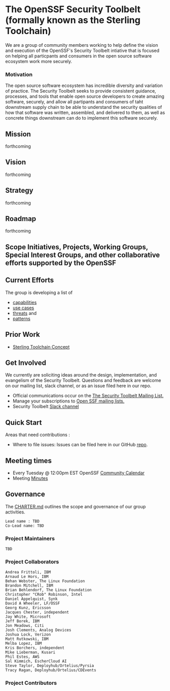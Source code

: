 # The OpenSSF Security Toolbelt (formally known as the Sterling Toolchain)


We are a group of community members working to help define the vision and execution of the OpenSSF's Security Toolbelt intiative that is focused on helping all particpants and consumers in the open source software ecosystem work more securely.

### Motivation

The open source software ecosystem has incredible diversity and variation of practice.  The Security Toolbelt seeks to provide consistent guidance, processes, and tools that enable open source developers to create amazing software, securely, and allow all partipants and consumers of taht downstream supply chain to be able to understand the security qualities of how that software was written, assembled, and delivered to them, as well as concrete things downstream can do to implement this software securely.

## Mission

forthcoming

## Vision

forthcoming

## Strategy

forthcoming

## Roadmap

forthcoming

 

## Scope Initiatives, Projects, Working Groups, Special Interest Groups, and other collaborative efforts supported by the OpenSSF

<TBD>
  
## Current Efforts

The group is developing a list of 
- [capabilities](https://docs.google.com/document/d/1DtSaj2avvKCdXLcWu6W4-Np7uKVizLCTmI0KWxqVitE/edit)
- [use cases](https://docs.google.com/document/d/10oFJrMcIkKb0X7Bw1EwrN1w_wbyVUj0EAUswXMp73lQ/edit#heading=h.pmnr72fd8v8b)
- [threats](https://docs.google.com/document/d/1RG4_JeUWlx1AMHh6XAhEuVhyoaYqfiBSr789HTnSVEM/edit#heading=h.p2mmdnf7yli9) and
- [patterns]()

## Prior Work

- [Sterling Toolchain Concept](https://docs.google.com/document/d/1z4YxuT6yzbgrNlUpgTbJhuKv5ngdsd6O8Dz5yRTepgs/edit#)

## Get Involved 
We currently are soliciting ideas around the design, implementation, and evangelism of the Security Toolbelt. Questions and feedback are welcome on our mailing list, slack channel, or as an issue filed here in our repo.

- Official communications occur on the [The Security Toolbelt Mailing List.](Openssf-sig-sterling-toolchain@lists.openssf.org)
- Manage your subscriptions to [Open SSF mailing lists.](https://lists.openssf.org/g/main/subgroups)
- Security Toolbelt [Slack channel](https://openssf.slack.com/archives/C057BN7K19B)

## Quick Start

Areas that need contributions :  
- Where to file issues: Issues can be filed here in our GitHub [repo](https://github.com/ossf/Diagrammers-Society/issues).

## Meeting times

- Every Tuesday @ 12:00pm EST OpenSSF [Community Calendar](https://calendar.google.com/calendar?cid=czYzdm9lZmhwNWk5cGZsdGI1cTY3bmdwZXNAZ3JvdXAuY2FsZW5kYXIuZ29vZ2xlLmNvbQ)
- Meeting [Minutes](https://docs.google.com/document/d/1H3Nk0PwmylLg5F7pqrIvyKzTyXAll0-f50B7DdqOh4A/edit#heading=h.9m0zi4b0wnne)

## Governance

The [CHARTER.md](https://github.com/ossf/Diagrammers-Society/blob/main/CHARTER.md) outlines the scope and governance of our group activities.

    Lead name : TBD
    Co-Lead name: TBD

### Project Maintainers
    TBD

### Project Collaborators

    Andrea Frittoli, IBM
    Arnaud Le Hors, IBM
    Behan Webster, The Linux Foundation
    Brandon Mitchell, IBM
    Brian Behlendorf, The Linux Foundation
    Christopher "CRob" Robinson, Intel
    Daniel Appelquist, Synk
    David A Wheeler, LF/OSSF
    Georg Kunz, Ericsson
    Jacques Chester, independent
    Jay White, Microsoft
    Jeff Borek, IBM
    Jon Meadows, Citi
    Josh Clements, Analog Devices
    Joshua Lock, Verizon
    Matt Rutkowski, IBM
    Melba Lopez, IBM
    Kris Borchers, independent
    Mike Lieberman, Kusari
    Phil Estes, AWS
    Sal Kimmich, EscherCloud AI
    Steve Taylor, Deployhub/Ortelius/Pyrsia
    Tracy Ragan, Deployhub/Ortelius/CDEvents
    
### Project Contributors
